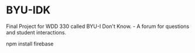 # BYU-IDK
Final Project for WDD 330 called BYU-I Don't Know. - A forum for questions and student interactions.

npm install firebase